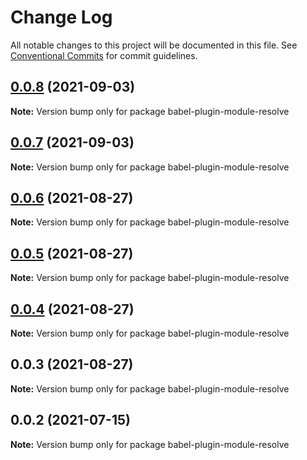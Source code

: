 # Change Log

All notable changes to this project will be documented in this file.
See [Conventional Commits](https://conventionalcommits.org) for commit guidelines.

## [0.0.8](https://github.com/planjs/stan/compare/babel-plugin-module-resolve@0.0.7...babel-plugin-module-resolve@0.0.8) (2021-09-03)

**Note:** Version bump only for package babel-plugin-module-resolve





## [0.0.7](https://github.com/planjs/stan/compare/babel-plugin-module-resolve@0.0.2...babel-plugin-module-resolve@0.0.7) (2021-09-03)

**Note:** Version bump only for package babel-plugin-module-resolve





## [0.0.6](https://github.com/planjs/stan/compare/babel-plugin-module-resolve@0.0.5...babel-plugin-module-resolve@0.0.6) (2021-08-27)

**Note:** Version bump only for package babel-plugin-module-resolve





## [0.0.5](https://github.com/planjs/stan/compare/babel-plugin-module-resolve@0.0.4...babel-plugin-module-resolve@0.0.5) (2021-08-27)

**Note:** Version bump only for package babel-plugin-module-resolve





## [0.0.4](https://github.com/planjs/stan/compare/babel-plugin-module-resolve@0.0.3...babel-plugin-module-resolve@0.0.4) (2021-08-27)

**Note:** Version bump only for package babel-plugin-module-resolve





## 0.0.3 (2021-08-27)

**Note:** Version bump only for package babel-plugin-module-resolve





## 0.0.2 (2021-07-15)

**Note:** Version bump only for package babel-plugin-module-resolve
